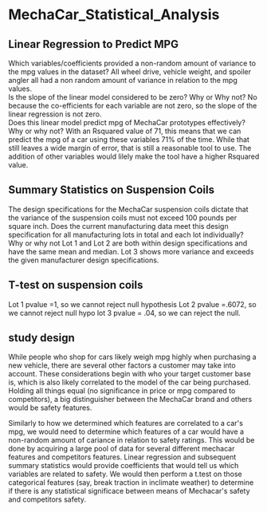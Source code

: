 # MechaCar_Statistical_Analysis
## Linear Regression to Predict MPG
Which variables/coefficients provided a non-random amount of variance to the mpg values in the dataset?
    All wheel drive, vehicle weight, and spoiler angler all had a non random amount of variance in relation to the mpg values.  
Is the slope of the linear model considered to be zero? Why or Why not?
    No because the co-efficients for each variable are not zero, so the slope of the linear regression is not zero.  
Does this linear model predict mpg of MechaCar prototypes effectively? Why or why not?
    With an Rsquared value of 71, this means that we can predict the mpg of a car using these variables 71% of the time.  While that still leaves a wide margin of error, that is still a reasonable tool to use.  The addition of other variables would lilely make the tool have a higher Rsquared value.
    
## Summary Statistics on Suspension Coils
The design specifications for the MechaCar suspension coils dictate that the variance of the suspension coils must not exceed 100 pounds per square inch. Does the current manufacturing data meet this design specification for all manufacturing lots in total and each lot individually? Why or why not
    Lot 1 and Lot 2 are both within design specifications and have the same mean and median. Lot 3 shows more variance and exceeds the given manufacturer design specifications.
    
## T-test on suspension coils
Lot 1 pvalue =1, so we cannot reject null hypothesis
Lot 2 pvalue =.6072, so we cannot reject null hypo
lot 3 pvalue = .04, so we can reject the null. 

## study design
While people who shop for cars likely weigh mpg highly when purchasing a new vehicle, there are several other factors a customer may take into account.  These considerations begin with who your target customer base is, which is also likely correlated to the model of the car being purchased. Holding all things equal (no significance in price or mpg compared to competitors), a big distinguisher between the MechaCar brand and others would be safety features.

Similarly to how we determined which features are correlated to a car's mpg, we would need to determine which features of a car would have a non-random amount of cariance in relation to safety ratings.  This would be done by acquiring a large pool of data for several different mechacar features and competitors features.  Linear regression and subsequent summary statistics would provide coefficients that would tell us which variables are related to safety.  We would then perform a t.test on those categorical features (say, break traction in inclimate weather) to determine if there is any statistical significace between means of Mechacar's safety and competitors safety.
